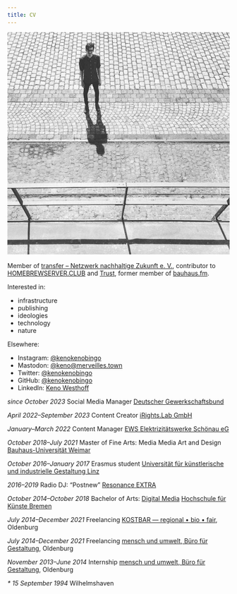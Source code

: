 ```yaml
---
title: CV
---
```


![K E N O ](/img/keno.jpg)

Member of [transfer – Netzwerk nachhaltige Zukunft e. V.](https://transfer-ol.de/), contributor to [HOMEBREWSERVER.CLUB](https://homebrewserver.club/) and [Trust](https://trust.support/), former member of [bauhaus.fm](https://www.uni-weimar.de/projekte/bauhaus-fm/).

Interested in:

- infrastructure
- publishing
- ideologies
- technology
- nature

Elsewhere:
- Instagram: [@kenokenobingo](https://instagram.com/kenokenobingo)
- Mastodon: [@keno@merveilles.town](https://merveilles.town/@keno)
- Twitter: [@kenokenobingo](https://twitter.com/kenokenobingo)
- GitHub: [@kenokenobingo](https://github.com/kenokenobingo/)
- LinkedIn: [Keno Westhoff](https://www.linkedin.com/in/keno-westhoff-2a3505220/)

_since October 2023_
Social Media Manager
[Deutscher Gewerkschaftsbund](https://en.dgb.de/)

_April 2022–September 2023_
Content Creator
[iRights.Lab GmbH](https://irights-lab.de/)

_January–March 2022_
Content Manager
[EWS Elektrizitätswerke Schönau eG](https://www.ews-schoenau.de/)

_October 2018–July 2021_
Master of Fine Arts: Media Media Art and Design
[Bauhaus-Universität Weimar](https://www.uni-weimar.de/de/universitaet/start/)

_October 2016–January 2017_
Erasmus student
[Universität für künstlerische und industrielle Gestaltung Linz](https://www.ufg.at/)

_2016–2019_
Radio DJ: “Postnew”
[Resonance EXTRA](http://extra.resonance.fm/)

_October 2014–October 2018_
Bachelor of Arts: [Digital Media](http://digitalmedia-bremen.de/)
[Hochschule für Künste Bremen](https://www.hfk-bremen.de/)

_July 2014–December 2021_
Freelancing
[KOSTBAR — regional • bio • fair](https://kostbar-oldenburg.de/), Oldenburg

_July 2014–December 2021_
Freelancing
[mensch und umwelt, Büro für Gestaltung](https://mensch-und-umwelt.de/), Oldenburg

_November 2013–June 2014_
Internship
[mensch und umwelt, Büro für Gestaltung](https://mensch-und-umwelt.de/), Oldenburg

_\* 15 September 1994_
Wilhelmshaven
